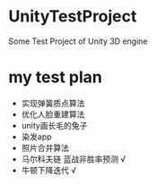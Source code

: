 # UnityTestProject
Some Test Project of Unity 3D engine

# my test plan

- 实现弹簧质点算法 
- 优化人脸重建算法 
- unity画长毛的兔子
- 染发app
- 照片合并算法
- 马尔科夫链 蓝战非胜率预测 √
- 牛顿下降迭代 √

